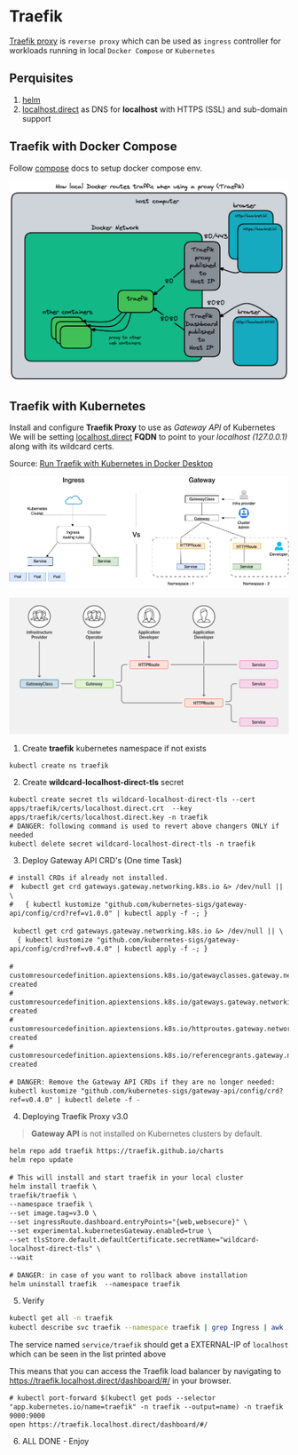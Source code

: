# Traefik

[Traefik proxy](https://doc.traefik.io/traefik/) is `reverse proxy` which can be used as `ingress` controller for workloads running in local `Docker Compose` or `Kubernetes`

## Perquisites

1. [helm](./docker-desktop.md#helm-optional)
2. [localhost.direct](https://traefik.me/) as DNS for **localhost** with HTTPS (SSL) and sub-domain support

## Traefik with Docker Compose

Follow [compose](../../apps/compose/README.md) docs to setup docker compose env.

![network-diagram-compose-tls-traefik.png](../images/network-diagram-compose-tls-traefik.png)

## Traefik with Kubernetes

Install and configure **Traefik Proxy** to use as _Gateway API_ of Kubernetes  
We will be setting [localhost.direct](https://get.localhost.direct/) **FQDN** to point to your _localhost_ _(127.0.0.1)_ along with its wildcard certs.

Source: [Run Traefik with Kubernetes in Docker Desktop](https://doc.traefik.io/traefik/getting-started/install-traefik/)

![ingress-vs-gateway-api](../images/ingress-vs-gateway-api.webp)

![gateway-api](../images/gateway-api.png)

1. Create **traefik** kubernetes namespace if not exists

```shell
kubectl create ns traefik
```

2. Create **wildcard-localhost-direct-tls** secret

```shell
kubectl create secret tls wildcard-localhost-direct-tls --cert apps/traefik/certs/localhost.direct.crt  --key apps/traefik/certs/localhost.direct.key -n traefik
# DANGER: following command is used to revert above changers ONLY if needed
kubectl delete secret wildcard-localhost-direct-tls -n traefik
```

3. Deploy Gateway API CRD's (One time Task)

```shell
# install CRDs if already not installed.
#  kubectl get crd gateways.gateway.networking.k8s.io &> /dev/null || \
#   { kubectl kustomize "github.com/kubernetes-sigs/gateway-api/config/crd?ref=v1.0.0" | kubectl apply -f -; }

 kubectl get crd gateways.gateway.networking.k8s.io &> /dev/null || \
  { kubectl kustomize "github.com/kubernetes-sigs/gateway-api/config/crd?ref=v0.4.0" | kubectl apply -f -; }

# customresourcedefinition.apiextensions.k8s.io/gatewayclasses.gateway.networking.k8s.io created
# customresourcedefinition.apiextensions.k8s.io/gateways.gateway.networking.k8s.io created
# customresourcedefinition.apiextensions.k8s.io/httproutes.gateway.networking.k8s.io created
# customresourcedefinition.apiextensions.k8s.io/referencegrants.gateway.networking.k8s.io created

# DANGER: Remove the Gateway API CRDs if they are no longer needed:
kubectl kustomize "github.com/kubernetes-sigs/gateway-api/config/crd?ref=v0.4.0" | kubectl delete -f -
```

4. Deploying Traefik Proxy v3.0

> **Gateway API** is not installed on Kubernetes clusters by default.

```shell
helm repo add traefik https://traefik.github.io/charts
helm repo update

# This will install and start traefik in your local cluster
helm install traefik \
traefik/traefik \
--namespace traefik \
--set image.tag=v3.0 \
--set ingressRoute.dashboard.entryPoints="{web,websecure}" \
--set experimental.kubernetesGateway.enabled=true \
--set tlsStore.default.defaultCertificate.secretName="wildcard-localhost-direct-tls" \
--wait

# DANGER: in case of you want to rollback above installation
helm uninstall traefik  --namespace traefik
```

5. Verify

```bash
kubectl get all -n traefik
kubectl describe svc traefik --namespace traefik | grep Ingress | awk '{print $3}'
```

The service named `service/traefik` should get a EXTERNAL-IP of `localhost` which can be seen in the list printed above

This means that you can access the Traefik load balancer by navigating to https://traefik.localhost.direct/dashboard/#/ in your browser.

```shell
# kubectl port-forward $(kubectl get pods --selector "app.kubernetes.io/name=traefik" -n traefik --output=name) -n traefik 9000:9000
open https://traefik.localhost.direct/dashboard/#/
```

6. ALL DONE - Enjoy
